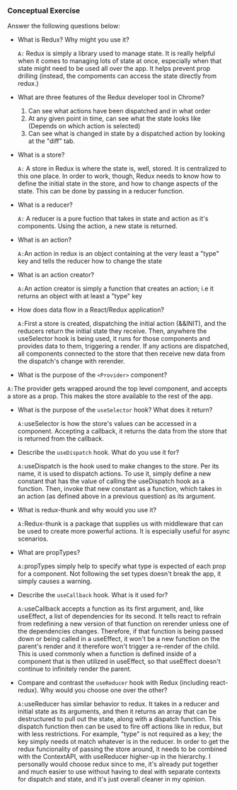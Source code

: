 ### Conceptual Exercise

Answer the following questions below:

- What is Redux? Why might you use it?

  `A:` Redux is simply a library used to manage state. It is really helpful when it comes to managing lots of state at once, especially when that state might need to be used all over the app. It helps prevent prop drilling (instead, the compoments can access the state directly from redux.)

- What are three features of the Redux developer tool in Chrome?

  1. Can see what actions have been dispatched and in what order
  2. At any given point in time, can see what the state looks like (Depends on which action is selected)
  3. Can see what is changed in state by a dispatched action by looking at the "diff" tab.

- What is a store?

  `A:` A store in Redux is where the state is, well, stored. It is centralized to this one place. In order to work, though, Redux needs to know how to define the initial state in the store, and how to change aspects of the state. This can be done by passing in a reducer function.

- What is a reducer?

  `A:` A reducer is a pure fuction that takes in state and action as it's components. Using the action, a new state is returned.

- What is an action?

  `A:`An action in redux is an object containing at the very least a "type" key and tells the reducer how to change the state

- What is an action creator?

  `A:`An action creator is simply a function that creates an action; i.e it returns an object with at least a "type" key

- How does data flow in a React/Redux application?

  `A:`First a store is created, dispatching the initial action (&&INIT), and the reducers return the initial state they receive. Then, anywhere the useSelector hook is being used, it runs for those components and provides data to them, triggering a render. If any actions are dispatched, all components connected to the store that then receive new data from the dispatch's change with rerender.

- What is the purpose of the `<Provider>` component?

`A:`The provider gets wrapped around the top level component, and accepts a store as a prop. This makes the store available to the rest of the app.

- What is the purpose of the `useSelector` hook? What does it return?

  `A:`useSelector is how the store's values can be accessed in a component. Accepting a callback, it returns the data from the store that is returned from the callback.

- Describe the `useDispatch` hook. What do you use it for?

  `A:`useDispatch is the hook used to make changes to the store. Per its name, it is used to dispatch actions. To use it, simply define a new constant that has the value of calling the useDispatch hook as a function. Then, invoke that new constant as a function, which takes in an action (as defined above in a previous question) as its argument.

- What is redux-thunk and why would you use it?

  `A:`Redux-thunk is a package that supplies us with middleware that can be used to create more powerful actions. It is especially useful for async scenarios.

- What are propTypes?

  `A:`propTypes simply help to specify what type is expected of each prop for a component. Not following the set types doesn't break the app, it simply causes a warning.

- Describe the `useCallback` hook. What is it used for?

  `A:`useCallback accepts a function as its first argument, and, like useEffect, a list of dependencies for its second. It tells react to refrain from redefining a new version of that function on rerender unless one of the dependencies changes. Therefore, if that function is being passed down or being called in a useEffect, it won't be a new function on the parent's render and it therefore won't trigger a re-render of the child. This is used commonly when a function is defined inside of a component that is then utilized in useEffect, so that useEffect doesn't continue to infinitely render the parent.

- Compare and contrast the `useReducer` hook with Redux (including react-redux). Why would you choose one over the other?

  `A:`useReducer has similar behavior to redux. It takes in a reducer and initial state as its arguments, and then it returns an array that can be destructured to pull out the state, along with a dispatch function. This dispatch function then can be used to fire off actions like in redux, but with less restrictions. For example, "type" is not required as a key; the key simply needs ot match whatever is in the reducer. In order to get the redux funcionality of passing the store around, it needs to be combined with the ContextAPI, with useReducer higher-up in the hierarchy. I personally would choose redux since to me, it's already put together and much easier to use without having to deal with separate contexts for dispatch and state, and it's just overall cleaner in my opinion.

